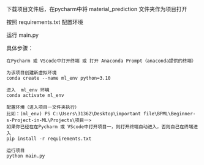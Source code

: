 下载项目文件后，在pycharm中将 material_prediction 文件夹作为项目打开

按照 requirements.txt 配置环境

运行 main.py

具体步骤：

```
在Pycharm 或 VScode中打开终端 或 打开 Anaconda Prompt（anaconda提供的终端）

为该项目创建新虚拟环境 
conda create --name ml_env python=3.10

进入  ml_env 环境
conda activate ml_env

配置环境（进入项目一文件夹执行）
比如：(ml_env) PS C:\Users\31362\Desktop\important file\BPML\Beginner-s-Project-in-ML\Projects\项目一>
如果你已经在在Pycharm 或 VScode中打开项目一，则打开终端自动进入，否则自己在终端进入
pip install -r requirements.txt

运行项目
python main.py
```
